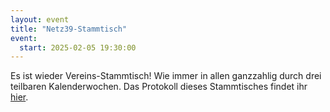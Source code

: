 ```yaml
---
layout: event
title: "Netz39-Stammtisch"
event:
  start: 2025-02-05 19:30:00
---
```


Es ist wieder Vereins-Stammtisch! Wie immer in allen ganzzahlig durch drei teilbaren Kalenderwochen. Das Protokoll dieses Stammtisches findet ihr [hier](https://wiki.netz39.de/stammtisch:2025:2025-02-05).
